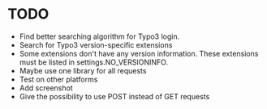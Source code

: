 # TODO

* Find better searching algorithm for Typo3 login.
* Search for Typo3 version-specific extensions
* Some extensions don't have any version information. These extensions must be listed in settings.NO_VERSIONINFO.
* Maybe use one library for all requests
* Test on other platforms
* Add screenshot
* Give the possibility to use POST instead of GET requests
